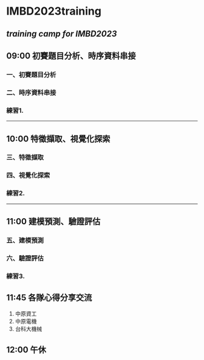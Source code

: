 # IMBD2023training
*training camp for IMBD2023*
---
## 09:00 初賽題目分析、時序資料串接
### 一、初賽題目分析

### 二、時序資料串接

### 練習1.

---
## 10:00 特徵擷取、視覺化探索
### 三、特徵擷取

### 四、視覺化探索

### 練習2.

---
## 11:00 建模預測、驗證評估

### 五、建模預測

### 六、驗證評估

### 練習3.

## 11:45 各隊心得分享交流
1. 中原資工
2. 中原電機
3. 台科大機械
## 12:00 午休
